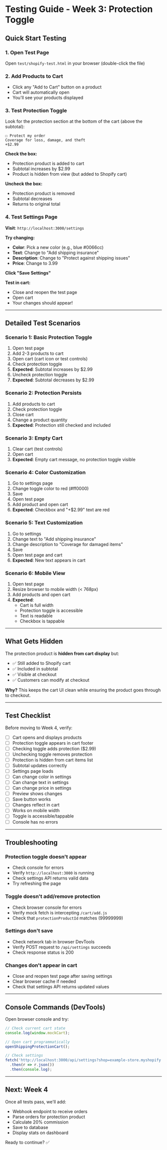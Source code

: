 # Testing Guide - Week 3: Protection Toggle

## Quick Start Testing

### 1. Open Test Page
Open `test/shopify-test.html` in your browser (double-click the file)

### 2. Add Products to Cart
- Click any "Add to Cart" button on a product
- Cart will automatically open
- You'll see your products displayed

### 3. Test Protection Toggle
Look for the protection section at the bottom of the cart (above the subtotal):

```
☐ Protect my order
Coverage for loss, damage, and theft
+$2.99
```

**Check the box:**
- Protection product is added to cart
- Subtotal increases by $2.99
- Product is hidden from view (but added to Shopify cart)

**Uncheck the box:**
- Protection product is removed
- Subtotal decreases
- Returns to original total

### 4. Test Settings Page

**Visit**: `http://localhost:3000/settings`

**Try changing:**
- **Color**: Pick a new color (e.g., blue #0066cc)
- **Text**: Change to "Add shipping insurance"
- **Description**: Change to "Protect against shipping issues"
- **Price**: Change to 3.99

**Click "Save Settings"**

**Test in cart:**
- Close and reopen the test page
- Open cart
- Your changes should appear!

---

## Detailed Test Scenarios

### Scenario 1: Basic Protection Toggle
1. Open test page
2. Add 2-3 products to cart
3. Open cart (cart icon or test controls)
4. Check protection toggle
5. **Expected**: Subtotal increases by $2.99
6. Uncheck protection toggle
7. **Expected**: Subtotal decreases by $2.99

### Scenario 2: Protection Persists
1. Add products to cart
2. Check protection toggle
3. Close cart
4. Change a product quantity
5. **Expected**: Protection still checked and included

### Scenario 3: Empty Cart
1. Clear cart (test controls)
2. Open cart
3. **Expected**: Empty cart message, no protection toggle visible

### Scenario 4: Color Customization
1. Go to settings page
2. Change toggle color to red (#ff0000)
3. Save
4. Open test page
5. Add product and open cart
6. **Expected**: Checkbox and "+$2.99" text are red

### Scenario 5: Text Customization
1. Go to settings
2. Change text to "Add shipping insurance"
3. Change description to "Coverage for damaged items"
4. Save
5. Open test page and cart
6. **Expected**: New text appears in cart

### Scenario 6: Mobile View
1. Open test page
2. Resize browser to mobile width (< 768px)
3. Add products and open cart
4. **Expected**: 
   - Cart is full width
   - Protection toggle is accessible
   - Text is readable
   - Checkbox is tappable

---

## What Gets Hidden

The protection product is **hidden from cart display** but:
- ✅ Still added to Shopify cart
- ✅ Included in subtotal
- ✅ Visible at checkout
- ✅ Customers can modify at checkout

**Why?** This keeps the cart UI clean while ensuring the product goes through to checkout.

---

## Test Checklist

Before moving to Week 4, verify:

- [ ] Cart opens and displays products
- [ ] Protection toggle appears in cart footer
- [ ] Checking toggle adds protection ($2.99)
- [ ] Unchecking toggle removes protection
- [ ] Protection is hidden from cart items list
- [ ] Subtotal updates correctly
- [ ] Settings page loads
- [ ] Can change color in settings
- [ ] Can change text in settings
- [ ] Can change price in settings
- [ ] Preview shows changes
- [ ] Save button works
- [ ] Changes reflect in cart
- [ ] Works on mobile width
- [ ] Toggle is accessible/tappable
- [ ] Console has no errors

---

## Troubleshooting

### Protection toggle doesn't appear
- Check console for errors
- Verify `http://localhost:3000` is running
- Check settings API returns valid data
- Try refreshing the page

### Toggle doesn't add/remove protection
- Check browser console for errors
- Verify mock fetch is intercepting `/cart/add.js`
- Check that `protectionProductId` matches (99999999)

### Settings don't save
- Check network tab in browser DevTools
- Verify POST request to `/api/settings` succeeds
- Check response status is 200

### Changes don't appear in cart
- Close and reopen test page after saving settings
- Clear browser cache if needed
- Check that settings API returns updated values

---

## Console Commands (DevTools)

Open browser console and try:

```javascript
// Check current cart state
console.log(window.mockCart);

// Open cart programmatically
openShippingProtectionCart();

// Check settings
fetch('http://localhost:3000/api/settings?shop=example-store.myshopify.com')
  .then(r => r.json())
  .then(console.log);
```

---

## Next: Week 4

Once all tests pass, we'll add:
- Webhook endpoint to receive orders
- Parse orders for protection product
- Calculate 20% commission
- Save to database
- Display stats on dashboard

Ready to continue? ✅

